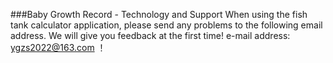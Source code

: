 ###Baby Growth Record - Technology and Support
When using the fish tank calculator application, please send any problems to the following email address. We will give you feedback at the first time!
e-mail address: ygzs2022@163.com
！
